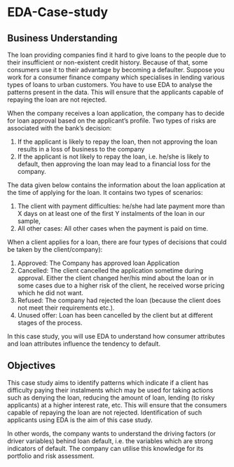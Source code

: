 # EDA-Case-study

## Business Understanding

The loan providing companies find it hard to give loans to the people due to their insufficient or non-existent credit history. Because of that, some consumers
use it to their advantage by becoming a defaulter. Suppose you work for a consumer finance company which specialises in lending various types of loans to urban 
customers. You have to use EDA to analyse the patterns present in the data. This will ensure that the applicants capable of repaying the loan are not rejected.

When the company receives a loan application, the company has to decide for loan approval based on the applicant’s profile. Two types of risks are associated with 
the bank’s decision:

1. If the applicant is likely to repay the loan, then not approving the loan results in a loss of business to the company
2. If the applicant is not likely to repay the loan, i.e. he/she is likely to default, then approving the loan may lead to a financial loss for the company.

 
The data given below contains the information about the loan application at the time of applying for the loan. It contains two types of scenarios:

1. The client with payment difficulties: he/she had late payment more than X days on at least one of the first Y instalments of the loan in our sample,
2. All other cases: All other cases when the payment is paid on time.

When a client applies for a loan, there are four types of decisions that could be taken by the client/company):

1. Approved: The Company has approved loan Application
2. Cancelled: The client cancelled the application sometime during approval. Either the client changed her/his mind about the loan or in some cases due to a higher 
   risk of the client, he received worse pricing which he did not want.
3. Refused: The company had rejected the loan (because the client does not meet their requirements etc.).
4. Unused offer:  Loan has been cancelled by the client but at different stages of the process.

In this case study, you will use EDA to understand how consumer attributes and loan attributes influence the tendency to default.

## Objectives

This case study aims to identify patterns which indicate if a client has difficulty paying their instalments which may be used for taking actions such as 
denying the loan, reducing the amount of loan, lending (to risky applicants) at a higher interest rate, etc. This will ensure that the consumers capable of 
repaying the loan are not rejected. Identification of such applicants using EDA is the aim of this case study.

 In other words, the company wants to understand the driving factors (or driver variables) behind loan default, i.e. the variables which are strong indicators 
 of default.  The company can utilise this knowledge for its portfolio and risk assessment.
